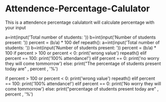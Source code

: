 # Attendence-Percentage-Calulator
This is a attendence percentage calulatorit will calculate percentage with your input

a=int(input('Total number of students: '))
b=int(input('Number of students present: '))
percent = (b/a) * 100
def repeath():
                a=int(input('Total number of students: '))
                b=int(input('Number of students present: '))
                percent = (b/a) * 100
                if percent > 100 or percent < 0:
                                print('wrong value')
                                repeath()
                elif percent == 100:
                                print('100% attendance!')
                elif percent == 0:
                                print('no worry they will come tommorrow')
                else:
                                print("The percentage of students present today are" , percent , '%')
                                
if percent > 100 or percent < 0:
                print('wrong value')
                repeath()
elif percent == 100:
                print('100% attendance!')
elif percent == 0:
                print('No worry they will come tommorrow')
else:
                print("percentage of students present today are" , percent , '%')
